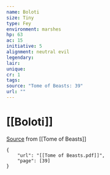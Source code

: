 ```yaml
---
name: Boloti
size: Tiny
type: Fey
environment: marshes
hp: 63
ac: 15
initiative: 5
alignment: neutral evil
legendary: 
lair: 
unique: 
cr: 1
tags: 
source: "Tome of Beasts: 39"
url: ""
---
```

# [[Boloti]]

[Source](zotero://open-pdf/library/items/ULEQWHJM?page=39) from [[Tome of Beasts]]

```pdf
{
	"url": "[[Tome of Beasts.pdf]]",
	"page": [39]
}
```

